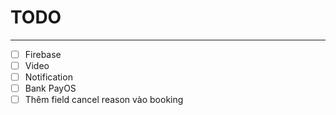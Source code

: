 # TODO

---

- [ ] Firebase
- [ ] Video
- [ ] Notification
- [ ] Bank PayOS
- [ ] Thêm field cancel reason vào booking